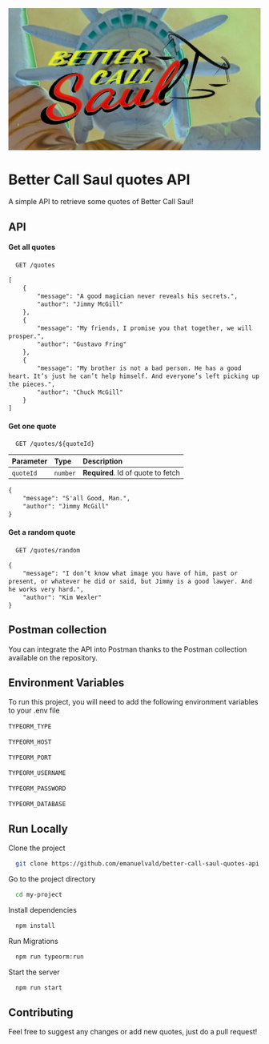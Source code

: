 ![img](src/assets/images/better-call-saul.png)

# Better Call Saul quotes API

A simple API to retrieve some quotes of Better Call Saul!

## API

#### Get all quotes

```http
  GET /quotes
```

```
[
    {
		"message": "A good magician never reveals his secrets.",
		"author": "Jimmy McGill"
	},
    {
		"message": "My friends, I promise you that together, we will prosper.",
		"author": "Gustavo Fring"
	},
    {
		"message": "My brother is not a bad person. He has a good heart. It’s just he can’t help himself. And everyone’s left picking up the pieces.",
		"author": "Chuck McGill"
	}
]
```

#### Get one quote

```http
  GET /quotes/${quoteId}
```

| Parameter | Type     | Description                        |
|:----------|:---------|:-----------------------------------|
| `quoteId` | `number` | **Required**. Id of quote to fetch |

```
{
	"message": "S'all Good, Man.",
	"author": "Jimmy McGill"
}

```

#### Get a random quote

```http
  GET /quotes/random
```

```
{
	"message": "I don’t know what image you have of him, past or present, or whatever he did or said, but Jimmy is a good lawyer. And he works very hard.",
	"author": "Kim Wexler"
}

```

## Postman collection

You can integrate the API into Postman thanks to the Postman collection available on the repository.

## Environment Variables

To run this project, you will need to add the following environment variables to your .env file

`TYPEORM_TYPE`

`TYPEORM_HOST`

`TYPEORM_PORT`

`TYPEORM_USERNAME`

`TYPEORM_PASSWORD`

`TYPEORM_DATABASE`

## Run Locally

Clone the project

```bash
  git clone https://github.com/emanuelvald/better-call-saul-quotes-api.git
```

Go to the project directory

```bash
  cd my-project
```

Install dependencies

```bash
  npm install
```

Run Migrations

```bash
  npm run typeorm:run
```

Start the server

```bash
  npm run start
```

## Contributing

Feel free to suggest any changes or add new quotes, just do a pull request!